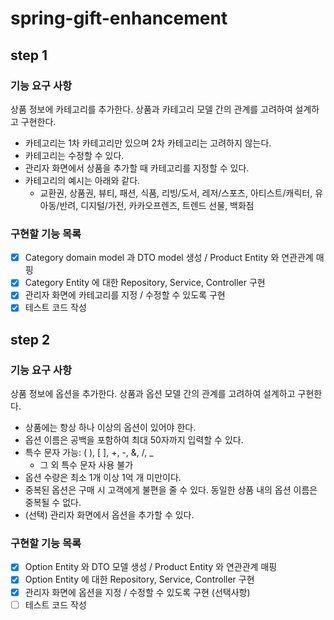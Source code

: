 # spring-gift-enhancement
## step 1
### 기능 요구 사항
상품 정보에 카테고리를 추가한다. 상품과 카테고리 모델 간의 관계를 고려하여 설계하고 구현한다.

- 카테고리는 1차 카테고리만 있으며 2차 카테고리는 고려하지 않는다.
- 카테고리는 수정할 수 있다.
- 관리자 화면에서 상품을 추가할 때 카테고리를 지정할 수 있다.
- 카테고리의 예시는 아래와 같다.
  - 교환권, 상품권, 뷰티, 패션, 식품, 리빙/도서, 레저/스포츠, 아티스트/캐릭터, 유아동/반려, 디지털/가전, 카카오프렌즈, 트렌드 선물, 백화점
### 구현할 기능 목록
- [x] Category domain model 과 DTO model 생성 / Product Entity 와 연관관계 매핑
- [x] Category Entity 에 대한 Repository, Service, Controller 구현
- [x] 관리자 화면에 카테고리를 지정 / 수정할 수 있도록 구현
- [x] 테스트 코드 작성
## step 2
### 기능 요구 사항
상품 정보에 옵션을 추가한다. 상품과 옵션 모델 간의 관계를 고려하여 설계하고 구현한다.

- 상품에는 항상 하나 이상의 옵션이 있어야 한다.
- 옵션 이름은 공백을 포함하여 최대 50자까지 입력할 수 있다.
- 특수 문자 가능: ( ), [ ], +, -, &, /, _ 
  - 그 외 특수 문자 사용 불가
- 옵션 수량은 최소 1개 이상 1억 개 미만이다.
- 중복된 옵션은 구매 시 고객에게 불편을 줄 수 있다. 동일한 상품 내의 옵션 이름은 중복될 수 없다.
- (선택) 관리자 화면에서 옵션을 추가할 수 있다.
### 구현할 기능 목록
- [x] Option Entity 와 DTO 모델 생성 / Product Entity 와 연관관계 매핑
- [x] Option Entity 에 대한 Repository, Service, Controller 구현
- [x] 관리자 화면에 옵션을 지정 / 수정할 수 있도록 구현 (선택사항)
- [ ] 테스트 코드 작성